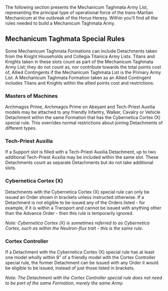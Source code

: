 The following section presents the Mechanicum Taghmata Army List, representing the principal type of operational force of the trans-Martian Mechanicum at the outbreak of the Horus Heresy. Within you'll find all the rules needed to build a Mechanicum Taghmata Army.

## Mechanicum Taghmata Special Rules

Some Mechanicum Taghmata Formations can include Detachments taken from the Knight Households and Collegia Titanica Army Lists. Titans and Knights taken in these slots count as part of the Mechanicum Taghmata Army List; they do not count as, nor contribute towards the total points cost of, Allied Contingents if the Mechanicum Taghmata List is the Primary Army List. A Mechanicum Taghmata Formation taken as an Allied Contingent includes Titans and Knights within the allied points cost and restrictions.

### Masters of Machines

Archmagos Prime, Archmagos Prime on Abeyant and Tech-Priest Auxilia models may be attached to any friendly Infantry, Walker, Cavalry or Vehicle Detachment within the same Formation that has the Cybernetica Cortex (X) special rule. This overrides normal restrictions about joining Detachments of different types.

### Tech-Priest Auxilia

If a Support slot is filled with a Tech-Priest Auxilia Detachment, up to two additional Tech-Priest Auxilia may be included within the same slot. These Detachments count as separate Detachments but do not take additional slots.

### Cybernetica Cortex (X)

Detachments with the Cybernetica Cortex (X) special rule can only be issued an Order shown in brackets unless instructed otherwise. If a Detachment is not eligible to be issued any of the Orders listed - for example, if it is within a Transport and cannot be issued with anything other than the Advance Order - then this rule is temporarily ignored.

*Note: Cybernetica Cortex (X) is sometimes referred to as Cybernetica Cortex, such as within the Neutron-flux trait - this is the same rule.*

### Cortex Controller

If a Detachment with the Cybernetica Cortex (X) special rule has at least one model wholly within 8" of a friendly model with the Cortex Controller special rule, the former Detachment can be issued with any Order it would be eligible to be issued, instead of just those listed in brackets.

*Note: The Detachment with the Cortex Controller special rule does not need to be part of the same Formation, merely the same Army.*